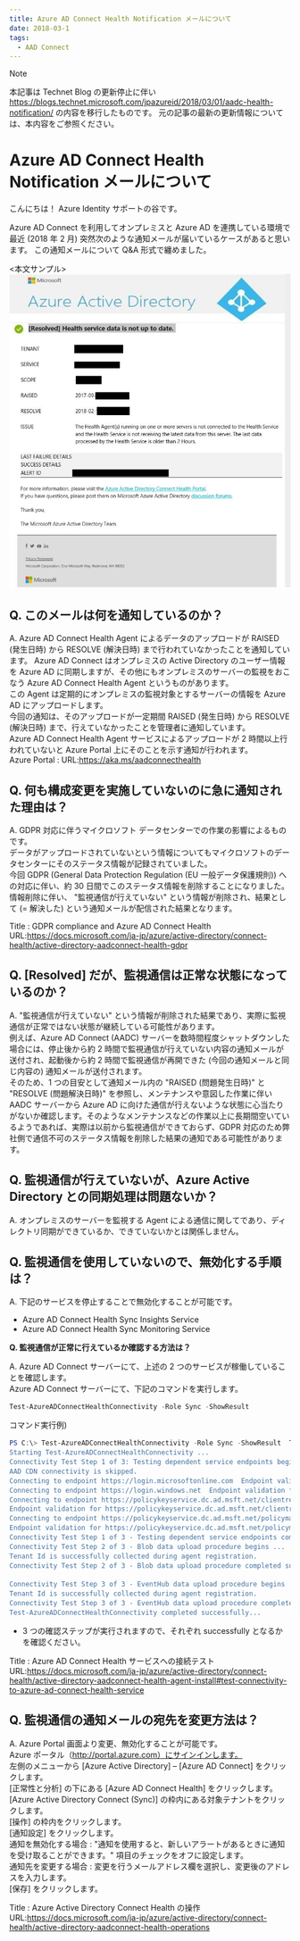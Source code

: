 ```yaml
---
title: Azure AD Connect Health Notification メールについて
date: 2018-03-1
tags:
  - AAD Connect
---
```


> [!NOTE]
> 本記事は Technet Blog の更新停止に伴い https://blogs.technet.microsoft.com/jpazureid/2018/03/01/aadc-health-notification/ の内容を移行したものです。
> 元の記事の最新の更新情報については、本内容をご参照ください。

# Azure AD Connect Health Notification メールについて

こんにちは！ Azure Identity サポートの谷です。  

Azure AD Connect を利用してオンプレミスと Azure AD を連携している環境で最近 (2018 年 2 月) 突然次のような通知メールが届いているケースがあると思います。
この通知メールについて Q&A 形式で纏めました。  

<本文サンプル>
![](./azure-ad-connect-health-notification/Notification.jpg)

## Q. このメールは何を通知しているのか？

A. Azure AD Connect Health Agent によるデータのアップロードが RAISED (発生日時) から RESOLVE (解決日時) まで行われていなかったことを通知しています。
Azure AD Connect はオンプレミスの Active Directory のユーザー情報を Azure AD に同期しますが、その他にもオンプレミスのサーバーの監視をおこなう Azure AD Connect Health Agent というものがあります。  
この Agent は定期的にオンプレミスの監視対象とするサーバーの情報を Azure AD にアップロードします。  
今回の通知は、そのアップロードが一定期間  RAISED (発生日時) から RESOLVE (解決日時) まで、行えていなかったことを管理者に通知しています。  
Azure AD Connect Health Agent サービスによるアップロードが 2 時間以上行われていないと Azure Portal 上にそのことを示す通知が行われます。  
Azure Portal : URL:https://aka.ms/aadconnecthealth  

## Q. 何も構成変更を実施していないのに急に通知された理由は？

A. GDPR 対応に伴うマイクロソフト データセンターでの作業の影響によるものです。  
データがアップロードされていないという情報についてもマイクロソフトのデータセンターにそのステータス情報が記録されていました。  
今回 GDPR (General Data Protection Regulation (EU 一般データ保護規則)) への対応に伴い、約 30 日間でこのステータス情報を削除することになりました。  
情報削除に伴い、 "監視通信が行えていない" という情報が削除され、結果として (= 解決した) という通知メールが配信された結果となります。  

Title : GDPR compliance and Azure AD Connect Health  
URL:https://docs.microsoft.com/ja-jp/azure/active-directory/connect-health/active-directory-aadconnect-health-gdpr  

## Q. [Resolved] だが、監視通信は正常な状態になっているのか？

A. "監視通信が行えていない" という情報が削除された結果であり、実際に監視通信が正常ではない状態が継続している可能性があります。  
例えば、Azure AD Connect (AADC) サーバーを数時間程度シャットダウンした場合には、停止後から約 2 時間で監視通信が行えていない内容の通知メールが送付され、起動後から約 2 時間で監視通信が再開できた (今回の通知メールと同じ内容の) 通知メールが送付されます。  
そのため、1 つの目安として通知メール内の "RAISED (問題発生日時)" と "RESOLVE (問題解決日時)" を参照し、メンテナンスや意図した作業に伴い AADC サーバーから Azure AD に向けた通信が行えないような状態に心当たりがないか確認します。そのようなメンテナンスなどの作業以上に長期間空いているようであれば、実際は以前から監視通信ができておらず、GDPR 対応のため弊社側で通信不可のステータス情報を削除した結果の通知である可能性があります。  

## Q. 監視通信が行えていないが、Azure Active Directory との同期処理は問題ないか？

A. オンプレミスのサーバーを監視する Agent による通信に関してであり、ディレクトリ同期ができているか、できていないかとは関係しません。  

## Q. 監視通信を使用していないので、無効化する手順は？

A. 下記のサービスを停止することで無効化することが可能です。

- Azure AD Connect Health Sync Insights Service  
- Azure AD Connect Health Sync Monitoring Service  

**Q. 監視通信が正常に行えているか確認する方法は？**  

A. Azure AD Connect サーバーにて、上述の 2 つのサービスが稼働していることを確認します。  
Azure AD Connect サーバーにて、下記のコマンドを実行します。  

```powershell
Test-AzureADConnectHealthConnectivity -Role Sync -ShowResult  
```

コマンド実行例)

```powershell
PS C:\> Test-AzureADConnectHealthConnectivity -Role Sync -ShowResult  Test-AzureADConnectHealthConnectivity's execution in details are as follows:  
Starting Test-AzureADConnectHealthConnectivity ...  
Connectivity Test Step 1 of 3: Testing dependent service endpoints begins ...  
AAD CDN connectivity is skipped.  
Connecting to endpoint https://login.microsoftonline.com  Endpoint validation for https://login.microsoftonline.com is Successful.  
Connecting to endpoint https://login.windows.net  Endpoint validation for https://login.windows.net is Successful.  
Connecting to endpoint https://policykeyservice.dc.ad.msft.net/clientregistrationmanager.svc  
Endpoint validation for https://policykeyservice.dc.ad.msft.net/clientregistrationmanager.svc is Successful.  
Connecting to endpoint https://policykeyservice.dc.ad.msft.net/policymanager.svc  
Endpoint validation for https://policykeyservice.dc.ad.msft.net/policymanager.svc is Successful.  
Connectivity Test Step 1 of 3 - Testing dependent service endpoints completed successfully.  
Connectivity Test Step 2 of 3 - Blob data upload procedure begins ...  
Tenant Id is successfully collected during agent registration.  
Connectivity Test Step 2 of 3 - Blob data upload procedure completed successfully.  

Connectivity Test Step 3 of 3 - EventHub data upload procedure begins ...  
Tenant Id is successfully collected during agent registration.  
Connectivity Test Step 3 of 3 - EventHub data upload procedure completed successfully.  
Test-AzureADConnectHealthConnectivity completed successfully...  
```

- 3 つの確認ステップが実行されますので、それぞれ successfully となるかを確認ください。  

Title : Azure AD Connect Health サービスへの接続テスト  
URL:https://docs.microsoft.com/ja-jp/azure/active-directory/connect-health/active-directory-aadconnect-health-agent-install#test-connectivity-to-azure-ad-connect-health-service

## Q. 監視通信の通知メールの宛先を変更方法は？

A. Azure Portal 画面より変更、無効化することが可能です。  
Azure ポータル（http://portal.azure.com）にサインインします。  
左側のメニューから [Azure Active Directory] – [Azure AD Connect] をクリックします。  
[正常性と分析] の下にある [Azure AD Connect Health] をクリックします。  
[Azure Active Directory Connect (Sync)] の枠内にある対象テナントをクリックします。  
[操作] の枠内をクリックします。  
[通知設定] をクリックします。  
通知を無効化する場合 : "通知を使用すると、新しいアラートがあるときに通知を受け取ることができます。" 項目のチェックをオフに設定します。  
通知先を変更する場合 : 変更を行うメールアドレス欄を選択し、変更後のアドレスを入力します。  
[保存] をクリックします。  

Title : Azure Active Directory Connect Health の操作  
URL:https://docs.microsoft.com/ja-jp/azure/active-directory/connect-health/active-directory-aadconnect-health-operations
